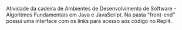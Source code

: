 Atividade da cadeira de Ambientes de Desenvolvimento de Software - 
Algoritmos Fundamentais em Java e JavaScript. Na pasta "front-end" possui uma interface com os links para acesso aos código no Replit.
